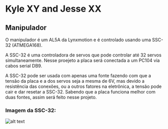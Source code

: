 # Kyle XY and Jesse XX

## Manipulador
O manipulador é um AL5A da Lynxmotion e é controlado usando uma SSC-32 (ATMEGA168). 

A SSC-32 é uma controladora de servos que pode controlar até 32 servos simultaneamente. Nesse proejeto a placa será conectada a um PC104 via cabos serial DB9. 

A SSC-32 pode ser usada com apenas uma fonte fazendo com que a tensão da placa e a dos servos seja a mesma de 6V, mas devido a resistência das conexões, ou a outros fatores na eletrônica, a tensão pode cair e dar resetar a SSC-32. Sabendo que a placa funciona melhor com duas fontes, assim será feito nesse projeto.

### Imagem da SSC-32:
![alt text](https://github.com/lara-unb/Kyle_XY_Jesse_XX/blob/master/doc/img/SSC32_0.jpg?raw=true)
